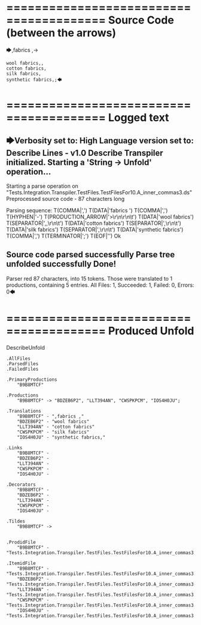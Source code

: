 ========================================
Source Code (between the arrows)
========================================

🡆,fabrics ,->

	wool fabrics,,
	cotton fabrics,
	silk fabrics,
	synthetic fabrics,;🡄

========================================
Logged text
========================================

🡆Verbosity set to: High
Language version set to: Describe Lines - v1.0
Describe Transpiler initialized.
Starting a 'String -> Unfold' operation...
------------------------
Starting a parse operation on "Tests.Integration.Transpiler.TestFiles.TestFilesFor10.A_inner_commas3.ds"
Preprocessed source code - 87 characters long

Parsing sequence: T(COMMA|',') T(DATA|'fabrics ') T(COMMA|',') T(HYPHEN|'-') T(PRODUCTION_ARROW|'>\r\n\r\n\t') T(DATA|'wool fabrics') T(SEPARATOR|',,\r\n\t') T(DATA|'cotton fabrics') T(SEPARATOR|',\r\n\t') T(DATA|'silk fabrics') T(SEPARATOR|',\r\n\t') T(DATA|'synthetic fabrics') T(COMMA|',') T(TERMINATOR|';') T(EOF|'<EOF>') Ok

Source code parsed successfully
Parse tree unfolded successfully
Done!
------------------------
Parser red 87 characters, into 15 tokens.
Those were translated to 1 productions, containing 5 entries.
All Files: 1, Succeeded: 1, Failed: 0, Errors: 0🡄

========================================
Produced Unfold
========================================

DescribeUnfold

    .AllFiles
    .ParsedFiles
    .FailedFiles

    .PrimaryProductions
        "B9B8MTCF" 

    .Productions
        "B9B8MTCF" -> "BDZEB6P2", "LLT394AN", "CWSPKPCM", "IOS4H0JU";

    .Translations
        "B9B8MTCF" - ",fabrics ,"
        "BDZEB6P2" - "wool fabrics"
        "LLT394AN" - "cotton fabrics"
        "CWSPKPCM" - "silk fabrics"
        "IOS4H0JU" - "synthetic fabrics,"

    .Links
        "B9B8MTCF" - 
        "BDZEB6P2" - 
        "LLT394AN" - 
        "CWSPKPCM" - 
        "IOS4H0JU" - 

    .Decorators
        "B9B8MTCF" - 
        "BDZEB6P2" - 
        "LLT394AN" - 
        "CWSPKPCM" - 
        "IOS4H0JU" - 

    .Tildes
        "B9B8MTCF" -> 


    .ProdidFile
        "B9B8MTCF" - "Tests.Integration.Transpiler.TestFiles.TestFilesFor10.A_inner_commas3.ds"

    .ItemidFile
        "B9B8MTCF" - "Tests.Integration.Transpiler.TestFiles.TestFilesFor10.A_inner_commas3.ds"
        "BDZEB6P2" - "Tests.Integration.Transpiler.TestFiles.TestFilesFor10.A_inner_commas3.ds"
        "LLT394AN" - "Tests.Integration.Transpiler.TestFiles.TestFilesFor10.A_inner_commas3.ds"
        "CWSPKPCM" - "Tests.Integration.Transpiler.TestFiles.TestFilesFor10.A_inner_commas3.ds"
        "IOS4H0JU" - "Tests.Integration.Transpiler.TestFiles.TestFilesFor10.A_inner_commas3.ds"

